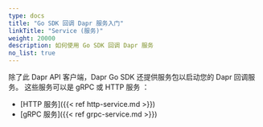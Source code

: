 ```yaml
---
type: docs
title: "Go SDK 回调 Dapr 服务入门"
linkTitle: "Service (服务)"
weight: 20000
description: 如何使用 Go SDK 回调 Dapr 服务
no_list: true
---
```


除了此 Dapr API 客户端，Dapr Go SDK 还提供服务包以启动您的 Dapr 回调服务。 这些服务可以是 gRPC 或 HTTP 服务 ：
 - [HTTP 服务]({{< ref http-service.md >}})
 - [gRPC 服务]({{< ref grpc-service.md >}})